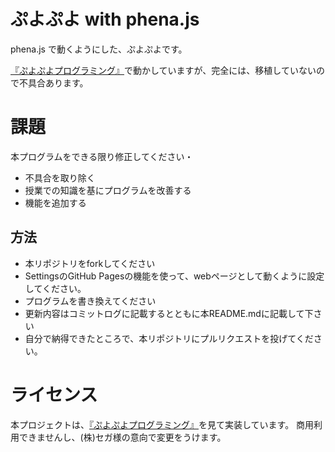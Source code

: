 # ぷよぷよ with phena.js
phena.js で動くようにした、ぷよぷよです。

[『ぷよぷよプログラミング』](http://puyo.sega.jp/program_2020/)で動かしていますが、完全には、移植していないので不具合あります。

# 課題
本プログラムをできる限り修正してください・
- 不具合を取り除く
- 授業での知識を基にプログラムを改善する
- 機能を追加する

## 方法
- 本リポジトリをforkしてください
- SettingsのGitHub Pagesの機能を使って、webページとして動くように設定してください。
- プログラムを書き換えてください
- 更新内容はコミットログに記載するとともに本README.mdに記載して下さい
- 自分で納得できたところで、本リポジトリにプルリクエストを投げてください。

# ライセンス
本プロジェクトは、[『ぷよぷよプログラミング』](http://puyo.sega.jp/program_2020/)を見て実装しています。
商用利用できませんし、(株)セガ様の意向で変更をうけます。
